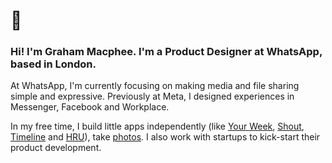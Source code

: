 # 👋

### Hi! I'm Graham Macphee. I'm a Product Designer at WhatsApp, based in London.

At WhatsApp, I'm currently focusing on making media and file sharing simple and expressive. Previously at Meta, I designed experiences in Messenger, Facebook and Workplace.

In my free time, I build little apps independently (like [Your Week](https://yourweek.app/), [Shout](https://shoutgif.com/), [Timeline](https://timeline.grahammacphee.com/) and [HRU](https://hru.chat/)), take [photos](https://instagram.com/gmph). I also work with startups to kick-start their product development.


